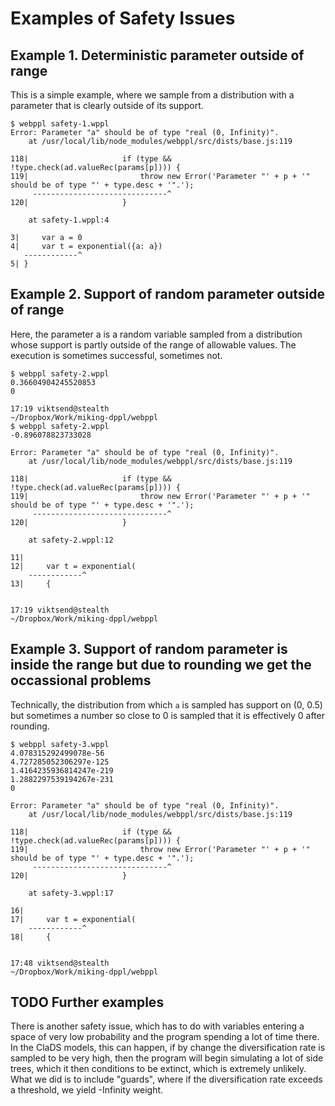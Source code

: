 # Examples of Safety Issues

## Example 1. Deterministic parameter outside of range

This is a simple example, where we sample from a distribution with a
parameter that is clearly outside of its support.

```
$ webppl safety-1.wppl
Error: Parameter "a" should be of type "real (0, Infinity)".
    at /usr/local/lib/node_modules/webppl/src/dists/base.js:119

118|                     if (type && !type.check(ad.valueRec(params[p]))) {
119|                         throw new Error('Parameter "' + p + '" should be of type "' + type.desc + '".');
     ------------------------------^
120|                     }

    at safety-1.wppl:4

3|     var a = 0
4|     var t = exponential({a: a})
   ------------^
5| }
```

## Example 2. Support of random parameter outside of range

Here, the parameter a is a random variable sampled from a distribution
whose support is partly outside of the range of allowable values. The
execution is sometimes successful, sometimes not.

```
$ webppl safety-2.wppl
0.36604904245520853
0

17:19 viktsend@stealth
~/Dropbox/Work/miking-dppl/webppl
$ webppl safety-2.wppl
-0.896078823733028

Error: Parameter "a" should be of type "real (0, Infinity)".
    at /usr/local/lib/node_modules/webppl/src/dists/base.js:119

118|                     if (type && !type.check(ad.valueRec(params[p]))) {
119|                         throw new Error('Parameter "' + p + '" should be of type "' + type.desc + '".');
     ------------------------------^
120|                     }

    at safety-2.wppl:12

11|
12|     var t = exponential(
    ------------^
13|     {


17:19 viktsend@stealth
~/Dropbox/Work/miking-dppl/webppl
```

## Example 3. Support of random parameter is inside the range but due to rounding we get the occassional problems

Technically, the distribution from which `a` is sampled has support on
(0, 0.5) but sometimes a number so close to 0 is sampled that it is
effectively 0 after rounding.

```
$ webppl safety-3.wppl
4.078315292499078e-56
4.727285052306297e-125
1.4164235936814247e-219
1.2882297539194267e-231
0

Error: Parameter "a" should be of type "real (0, Infinity)".
    at /usr/local/lib/node_modules/webppl/src/dists/base.js:119

118|                     if (type && !type.check(ad.valueRec(params[p]))) {
119|                         throw new Error('Parameter "' + p + '" should be of type "' + type.desc + '".');
     ------------------------------^
120|                     }

    at safety-3.wppl:17

16|
17|     var t = exponential(
    ------------^
18|     {


17:48 viktsend@stealth
~/Dropbox/Work/miking-dppl/webppl
```


## TODO Further examples

There is another safety issue, which has to do with variables entering
a space of very low probability and the program spending a lot of time
there. In the ClaDS models, this can happen, if by change the
diversification rate is sampled to be very high, then the program will
begin simulating a lot of side trees, which it then conditions to be
extinct, which is extremely unlikely. What we did is to include
"guards", where if the diversification rate exceeds a threshold, we
yield -Infinity weight.
